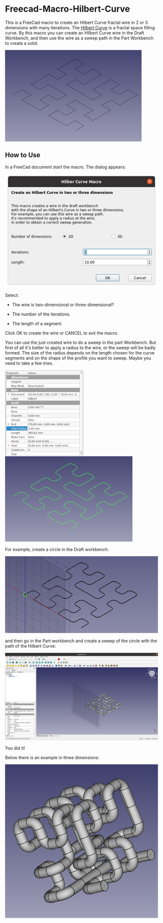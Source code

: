 # Freecad-Macro-Hilbert-Curve
This is a FreeCad macro to create an Hilbert Curve fractal wire in 2 or 3 dimensions with many iterations.
The [Hilbert Curve](https://en.wikipedia.org/wiki/Hilbert_curve) is a fractal space filling curve.
By this macro you can create an Hilbert Curve wire in the Draft Workbench, and then use the wire
as a sweep path in the Part Workbench to create a solid.


<img src="hc-2d-3i.png">

## How to Use

In a FreeCad document start the macro. The dialog appears:

<img src="gui-example-01.png">

Select:

- The wire is two-dimensional or three-dimensional?

- The number of the iterations.

- The length of a segment.

Click OK to create the wire or CANCEL to exit the macro.

You can use the just created wire to do a sweep in the part Workbench.
But first of all it's better to apply a radius to the wire, or the sweep will be badly formed.
The size of the radius depends on the length chosen for the curve segments and on the shape of the profile you want to sweep. Maybe you need to take a few tries.

<img src="view_R3.png"> <img src="hc-2d-3i_R3.png">

For example, create a circle in the Draft workbench:

<img src="draft-circle.png">

and then go in the Part workbench and create a sweep of the circle with the path of the Hilbert Curve:

<img src="part-sweep.png">

You did it!

Below there is an example in three dimensions:

<img src="hc-3d-2i.png">

